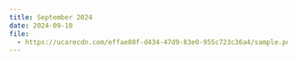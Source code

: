 ```yaml
---
title: September 2024
date: 2024-09-10
file:
  - https://ucarecdn.com/effae80f-d434-47d9-83e0-955c723c36a4/sample.pdf
---
```

